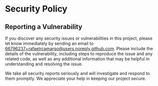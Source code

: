# Security Policy

## Reporting a Vulnerability

If you discover any security issues or vulnerabilities in this project, please let know immediately by sending an email to [66796237+rafaelrcamargo@users.noreply.github.com](mailto:66796237+rafaelrcamargo@users.noreply.github.com). Please include the details of the vulnerability, including steps to reproduce the issue and any related code, as well as any additional information that may be helpful in understanding and resolving the issue.

We take all security reports seriously and will investigate and respond to them promptly. We appreciate your help in keeping our project secure.
